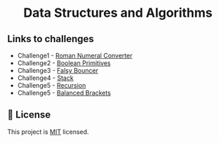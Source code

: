 <a name="readme-top"></a>
<div align="center">

  <h1><b>Data Structures and Algorithms</b></h1>

</div>

## Links to challenges

- Challenge1 - [Roman Numeral Converter](./Challenges/Challenge1/)
- Challenge2 - [Boolean Primitives](./Challenges/Challenge2/)
- Challenge3 - [Falsy Bouncer](./Challenges/Challenge3/)
- Challenge4 - [Stack](./Challenges/Challenge4/)
- Challenge5 - [Recursion](./Challenges/Challenge5/)
- Challenge5 - [Balanced Brackets](./Challenges/Challenge6/)

## 📝 License

This project is [MIT](./MIT.md) licensed.







                                                                                                                                                                                                                                                                                                                                                                                                                                                                                                                                                                                                                                                                                                                                                                                                                                                                                                                                                                                                                                                                                                                                                                                                                                                                                                                                                                                                                                                                                                                                                                                                                                                                                                                                                                                                                                                                                                                                                                                                                                                                                                                                                                                                                                                                                                                                                                                                                                                                                                                                                                                                                                                                                                                                                                                                                                                                                                                                                                                                                                                                                                                                                                                                                                                                                                                                                                                                                                                                                                                                                                                                                                                                                                                                                                                                                                                                                                                                                                                                                                                                                                                                                                                                                                                                                                                                                                                                                                                                                                                                                                                                                                                                                                                                                                                                                                                                                                                                                                                                                                                                                                                                                                                                                                                                                                                                        